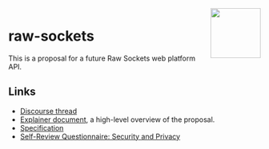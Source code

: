 <img src="https://wicg.github.io/raw-sockets/logo-socket.svg" height="100" align=right>

# raw-sockets

This is a proposal for a future Raw Sockets web platform API.

## Links

* [Discourse thread](https://discourse.wicg.io/t/filling-the-remaining-gap-between-websocket-webrtc-and-webtranspor/4366)
* [Explainer document](docs/explainer.md), a high-level overview of the proposal.
* [Specification](index.html)
* [Self-Review Questionnaire: Security and Privacy](docs/security-privacy-self-review.md)
